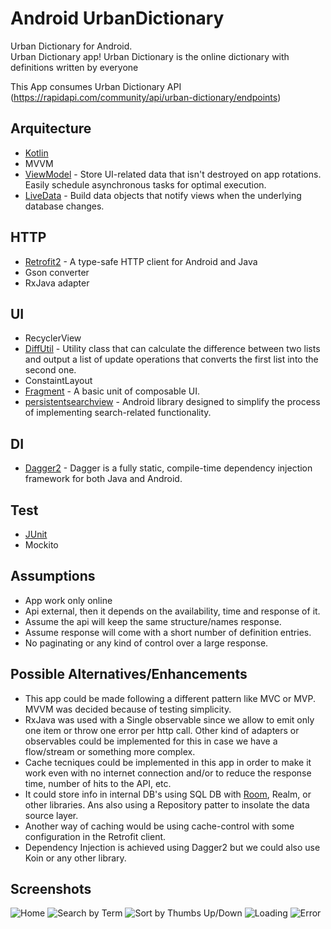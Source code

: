 Android UrbanDictionary
=========================

Urban Dictionary for Android.  
Urban Dictionary app! Urban Dictionary is the online dictionary with definitions written by everyone

This App consumes Urban Dictionary API (https://rapidapi.com/community/api/urban-dictionary/endpoints)

## Arquitecture
* [Kotlin][7]
* MVVM
* [ViewModel][2] - Store UI-related data that isn't destroyed on app rotations. Easily schedule
     asynchronous tasks for optimal execution.
* [LiveData][1] - Build data objects that notify views when the underlying database changes.

## HTTP
* [Retrofit2][8] - A type-safe HTTP client for Android and Java
* Gson converter
* RxJava adapter

## UI
* RecyclerView
* [DiffUtil][6] - Utility class that can calculate the difference between two lists and output a list of update operations that converts the first list into the second one.
* ConstaintLayout
* [Fragment][4] - A basic unit of composable UI.
* [persistentsearchview][5] - Android library designed to simplify the process of implementing search-related functionality.

## DI
* [Dagger2][9] - Dagger is a fully static, compile-time dependency injection framework for both Java and Android.

## Test
* [JUnit][10]
* Mockito

[1]: https://developer.android.com/topic/libraries/architecture/livedata
[2]: https://developer.android.com/topic/libraries/architecture/viewmodel
[3]: https://developer.android.com/guide/topics/ui
[4]: https://developer.android.com/guide/components/fragments
[5]: https://github.com/mars885/persistentsearchview
[6]: https://developer.android.com/reference/android/support/v7/util/DiffUtil
[7]: https://kotlinlang.org/
[8]: https://square.github.io/retrofit/
[9]: https://dagger.dev/
[10]: https://developer.android.com/training/testing/unit-testing/local-unit-tests
[11]: https://developer.android.com/jetpack/androidx/releases/room

Assumptions
-----------------
* App work only online
* Api external, then it depends on the availability, time and response of it. 
* Assume the api will keep the same structure/names response.
* Assume response will come with a short number of definition entries.
* No paginating or any kind of control over a large response.

Possible Alternatives/Enhancements
-----------------
- This app could be made following a different pattern like MVC or MVP. MVVM was decided because of testing simplicity.
- RxJava was used with a Single observable since we allow to emit only one item or throw one error per http call. Other kind of adapters or observables could be implemented for this in case we have a flow/stream or something more complex.
- Cache tecniques could be implemented in this app in order to make it work even with no internet connection and/or to reduce the response time, number of hits to the API, etc. 
- It could store info in internal DB's using SQL DB with [Room][11], Realm, or other libraries. Ans also using a Repository patter to insolate the data source layer.
- Another way of caching would be using cache-control with some configuration in the Retrofit client.
- Dependency Injection is achieved using Dagger2 but we could also use Koin or any other library.

Screenshots
-----------

![Home](screenshots/home.png "Home")
![Search by Term](screenshots/search.png "Make a search by term")
![Sort by Thumbs Up/Down](screenshots/sort.png "Sort by Thumbs Up or Down")
![Loading](screenshots/loading.png "Loading")
![Error](screenshots/error.png "Error")

